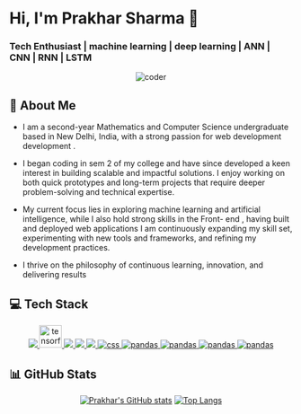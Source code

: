 # Hi, I'm Prakhar Sharma 👋
### Tech Enthusiast | machine learning | deep learning | ANN | CNN | RNN | LSTM 
<p align="center">
  <img src="https://user-images.githubusercontent.com/74038190/225813708-98b745f2-7d22-48cf-9150-083f1b00d6c9.gif" alt="coder">
</p>

## 💫 About Me
- I am a second-year Mathematics and Computer Science undergraduate based in New Delhi, India, with a strong passion for web development development .

- I began coding in sem 2 of my college and have since developed a keen interest in building scalable and impactful solutions. I enjoy working on both quick prototypes and long-term projects that require deeper problem-solving and technical expertise.

- My current focus lies in exploring machine learning and artificial intelligence, while I also hold strong skills in the Front- end , having built and deployed web applications  I am continuously expanding my skill set, experimenting with new tools and frameworks, and refining my development practices.

- I thrive on the philosophy of continuous learning, innovation, and delivering results

## 💻 Tech Stack
<p align="center">
    <a href="https://www.python.org" target="_blank" rel="noreferrer"> 
            <img src="https://camo.githubusercontent.com/575e3ef35ce943330e82d0358bc30a90e128bddaa54aa00478426895119c171a/68747470733a2f2f696d672e736869656c64732e696f2f62616467652f507974686f6e2d3336373041303f7374796c653d666f722d7468652d6261646765266c6f676f3d707974686f6e266c6f676f436f6c6f723d666664643534" />
           </a>
    <a href="https://www.tensorflow.org" target="_blank" rel="noreferrer"> <img src="https://www.vectorlogo.zone/logos/tensorflow/tensorflow-icon.svg" alt="tensorflow" width="40" height="40"/> </a>
    <a href="" target="_blank" rel="nonreferrer" > <img src="https://camo.githubusercontent.com/d2c8d6ce450e54f75a1bb7fd63121f96688dd1c0586c3b882a3279a20a1ba87e/68747470733a2f2f696d672e736869656c64732e696f2f62616467652f5363696b69742d2d4c6561726e2d2532334637393331452e7376673f7374796c653d666f722d7468652d6261646765266c6f676f3d7363696b69742d6c6561726e266c6f676f436f6c6f723d7768697465"</a>
    <a href="" target="_blank" rel="nonreferrer" > <img src="https://camo.githubusercontent.com/7cdb1cb65cd37dae80f6489556b5edaaf8681137368545ae8a12353e57e68277/68747470733a2f2f696d672e736869656c64732e696f2f62616467652f4d6174706c6f746c69622d2532336666666666662e7376673f7374796c653d666f722d7468652d6261646765266c6f676f3d6d6174706c6f746c6962266c6f676f436f6c6f723d626c61636b"</a>
    <a href="https://www.javascript.org" target="_blank" rel="noreferrer"> <img src="https://camo.githubusercontent.com/9d9f98318ac04db0fe0bc18c1ea950f8c5a1a7ac75dd9820e148221b65736ade/68747470733a2f2f696d672e736869656c64732e696f2f62616467652f4a6176615363726970742d2532334637444631452e7376673f7374796c653d666f722d7468652d6261646765266c6f676f3d6a617661736372697074266c6f676f436f6c6f723d626c61636b"/> </a>
    <a href="https://www.css.org" target="_blank" rel="noreferrer"> <img src="https://camo.githubusercontent.com/9538bc39ff9d0a06f95634103c4be3e243cc70b3e52e7141a11e6b894ead2eaa/68747470733a2f2f696d672e736869656c64732e696f2f62616467652f435353332d2532333135373242362e7376673f7374796c653d666f722d7468652d6261646765266c6f676f3d63737333266c6f676f436f6c6f723d7768697465" alt="css" /> </a>
    <a href="https://www.pandas.org" target="_blank" rel="noreferrer"> <img src="https://camo.githubusercontent.com/36cbb22804516d8efe4990cc5201fc261c2906c04ea237164fc00efcfb7fbaf2/68747470733a2f2f696d672e736869656c64732e696f2f62616467652f50616e6461732d2532333135303435382e7376673f7374796c653d666f722d7468652d6261646765266c6f676f3d70616e646173266c6f676f436f6c6f723d7768697465" alt="pandas" /> </a>
    <a href="https://www.numpy.org" target="_blank" rel="noreferrer"> <img src="https://camo.githubusercontent.com/6173a1f16b1b2d819c56bbb8abd750f58a419fd44e588b8cf206a572583bc522/68747470733a2f2f696d672e736869656c64732e696f2f62616467652f4e756d50792d2532333031333234332e7376673f7374796c653d666f722d7468652d6261646765266c6f676f3d6e756d7079266c6f676f436f6c6f723d7768697465" alt="pandas" /> </a>
    <a href="https://www.numpy.org" target="_blank" rel="noreferrer"> <img src="https://camo.githubusercontent.com/756908c732ccb76f9464608c46da63c779cf8a7b11a4b42414570778218d6e80/68747470733a2f2f696d672e736869656c64732e696f2f62616467652f48544d4c352d4533344632362e7376673f267374796c653d666f722d7468652d6261646765266c6f676f3d68746d6c35266c6f676f436f6c6f723d7768697465" alt="pandas" /> </a>
    <a href="https://www.numpy.org" target="_blank" rel="noreferrer"> <img src="https://camo.githubusercontent.com/f9bf510182c359c318ad3bc455b4e8e4f5a28654a08e5fbf344491d4da808270/68747470733a2f2f696d672e736869656c64732e696f2f62616467652f4f70656e43562d3543334545382e7376673f267374796c653d666f722d7468652d6261646765266c6f676f3d6f70656e6376266c6f676f436f6c6f723d7768697465" alt="pandas" /> </a>
</p>


## 📊 GitHub Stats
<div align="center">
  
[![Prakhar's GitHub stats](https://github-readme-stats.vercel.app/api?username=prakhar14-op&show_icons=true&theme=dark)](https://github.com/prakhar14-op/github-readme-stats)
[![Top Langs](https://github-readme-stats.vercel.app/api/top-langs/?username=prakhar14-op&layout=compact&theme=dark)](https://github.com/prakhar14-op/github-readme-stats)
</div>


